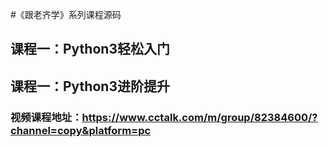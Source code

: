 #《跟老齐学》系列课程源码

## 课程一：Python3轻松入门

## 课程一：Python3进阶提升

### 视频课程地址：https://www.cctalk.com/m/group/82384600/?channel=copy&platform=pc
